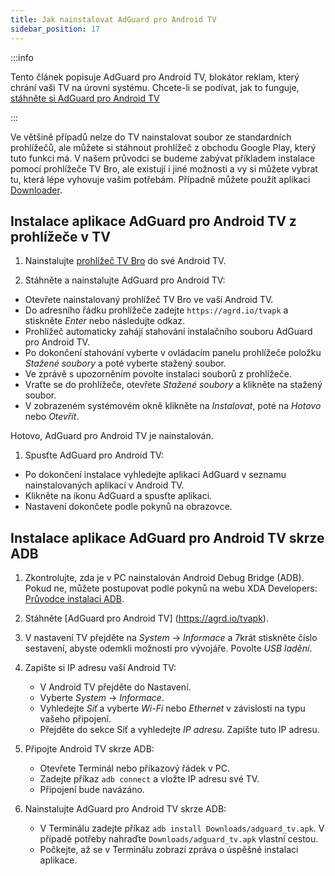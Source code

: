 ```yaml
---
title: Jak nainstalovat AdGuard pro Android TV
sidebar_position: 17
---
```


:::info

Tento článek popisuje AdGuard pro Android TV, blokátor reklam, který chrání vaši TV na úrovni systému. Chcete-li se podívat, jak to funguje, [stáhněte si AdGuard pro Android TV](https://agrd.io/tvapk)

:::

Ve většině případů nelze do TV nainstalovat soubor ze standardních prohlížečů, ale můžete si stáhnout prohlížeč z obchodu Google Play, který tuto funkci má. V našem průvodci se budeme zabývat příkladem instalace pomocí prohlížeče TV Bro, ale existují i jiné možnosti a vy si můžete vybrat tu, která lépe vyhovuje vašim potřebám. Případně můžete použít aplikaci [Downloader](https://play.google.com/store/apps/details?id=com.esaba.downloader).

## Instalace aplikace AdGuard pro Android TV z prohlížeče v TV

1. Nainstalujte [prohlížeč TV Bro](https://play.google.com/store/apps/details?id=com.phlox.tvwebbrowser) do své Android TV.

2. Stáhněte a nainstalujte AdGuard pro Android TV:

- Otevřete nainstalovaný prohlížeč TV Bro ve vaší Android TV.
- Do adresního řádku prohlížeče zadejte `https://agrd.io/tvapk` a stiskněte _Enter_ nebo následujte odkaz.
- Prohlížeč automaticky zahájí stahování instalačního souboru AdGuard pro Android TV.
- Po dokončení stahování vyberte v ovládacím panelu prohlížeče položku _Stažené soubory_ a poté vyberte stažený soubor.
- Ve zprávě s upozorněním povolte instalaci souborů z prohlížeče.
- Vraťte se do prohlížeče, otevřete _Stažené soubory_ a klikněte na stažený soubor.
- V zobrazeném systémovém okně klikněte na _Instalovat_, poté na _Hotovo_ nebo _Otevřít_.

Hotovo, AdGuard pro Android TV je nainstalován.

1. Spusťte AdGuard pro Android TV:

- Po dokončení instalace vyhledejte aplikaci AdGuard v seznamu nainstalovaných aplikací v Android TV.
- Klikněte na ikonu AdGuard a spusťte aplikaci.
- Nastavení dokončete podle pokynů na obrazovce.

## Instalace aplikace AdGuard pro Android TV skrze ADB

1. Zkontrolujte, zda je v PC nainstalován Android Debug Bridge (ADB). Pokud ne, můžete postupovat podle pokynů na webu XDA Developers: [Průvodce instalací ADB](https://www.xda-developers.com/install-adb-windows-macos-linux).

2. Stáhněte [AdGuard pro Android TV] (https://agrd.io/tvapk).

3. V nastavení TV přejděte na _System_ → _Informace_ a 7krát stiskněte číslo sestavení, abyste odemkli možnosti pro vývojáře. Povolte _USB ladění_.

4. Zapište si IP adresu vaší Android TV:

   - V Android TV přejděte do Nastavení.
   - Vyberte _System_ → _Informace_.
   - Vyhledejte _Síť_ a vyberte _Wi-Fi_ nebo _Ethernet_ v závislosti na typu vašeho připojení.
   - Přejděte do sekce Síť a vyhledejte _IP adresu_. Zapište tuto IP adresu.

5. Připojte Android TV skrze ADB:

   - Otevřete Terminál nebo příkazový řádek v PC.
   - Zadejte příkaz `adb connect` a vložte IP adresu své TV.
   - Připojení bude navázáno.

6. Nainstalujte AdGuard pro Android TV skrze ADB:

   - V Terminálu zadejte příkaz `adb install Downloads/adguard_tv.apk`. V případě potřeby nahraďte `Downloads/adguard_tv.apk` vlastní cestou.
   - Počkejte, až se v Terminálu zobrazí zpráva o úspěšné instalaci aplikace.
